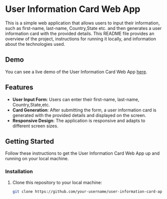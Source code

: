 # User Information Card Web App



This is a simple web application that allows users to input their information, such as first-name, last-name, Country,State etc. and then generates a user information card with the provided details. This README file provides an overview of the project, instructions for running it locally, and information about the technologies used.


## Demo

You can see a live demo of the User Information Card Web App [here](https://majumderkoushik.github.io/user_information_card/).

## Features

- **User Input Form**: Users can enter their first-name, last-name, Country,State,etc.
- **Card Generation**: After submitting the form, a user information card is generated with the provided details and displayed on the screen.
- **Responsive Design**: The application is responsive and adapts to different screen sizes.

## Getting Started

Follow these instructions to get the User Information Card Web App up and running on your local machine.


### Installation

1. Clone this repository to your local machine:

   ```bash
   git clone https://github.com/your-username/user-information-card-app.git

